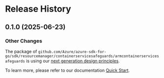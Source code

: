 # Release History

## 0.1.0 (2025-06-23)
### Other Changes

The package of `github.com/Azure/azure-sdk-for-go/sdk/resourcemanager/containerservicesafeguards/armcontainerservicesafeguards` is using our [next generation design principles](https://azure.github.io/azure-sdk/general_introduction.html).

To learn more, please refer to our documentation [Quick Start](https://aka.ms/azsdk/go/mgmt).